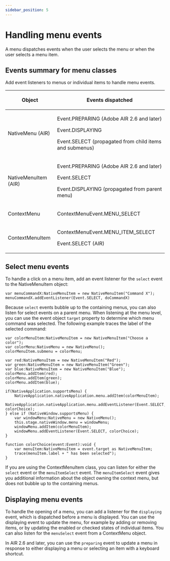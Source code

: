 ```yaml
---
sidebar_position: 5
---
```


# Handling menu events

A menu dispatches events when the user selects the menu or when the user selects
a menu item.

## Events summary for menu classes

Add event listeners to menus or individual items to handle menu events.

<table>
<thead>
    <tr>
        <th><p>Object</p></th>
        <th><p>Events dispatched</p></th>
    </tr>
</thead>
<tbody>
    <tr>
        <td><p>NativeMenu (AIR)</p></td>
        <td>
            <p>Event.PREPARING (Adobe AIR 2.6 and later)</p>
            <p>Event.DISPLAYING</p>
            <p>Event.SELECT (propagated from child items and submenus)</p>
        </td>
    </tr>
    <tr>
        <td><p>NativeMenuItem (AIR)</p></td>
        <td>
            <p>Event.PREPARING (Adobe AIR 2.6 and later)</p>
            <p>Event.SELECT</p>
            <p>Event.DISPLAYING (propagated from parent menu)</p>
        </td>
    </tr>
    <tr>
        <td><p>ContextMenu</p></td>
        <td><p>ContextMenuEvent.MENU_SELECT</p></td>
    </tr>
    <tr>
        <td><p>ContextMenuItem</p></td>
        <td>
            <p>ContextMenuEvent.MENU_ITEM_SELECT</p>
            <p>Event.SELECT (AIR)</p>
        </td>
    </tr>
</tbody>
</table>

## Select menu events

To handle a click on a menu item, add an event listener for the `select` event
to the NativeMenuItem object:

    var menuCommandX:NativeMenuItem = new NativeMenuItem("Command X");
    menuCommandX.addEventListener(Event.SELECT, doCommandX)

Because `select` events bubble up to the containing menus, you can also listen
for select events on a parent menu. When listening at the menu level, you can
use the event object `target` property to determine which menu command was
selected. The following example traces the label of the selected command:

    var colorMenuItem:NativeMenuItem = new NativeMenuItem("Choose a color");
    var colorMenu:NativeMenu = new NativeMenu();
    colorMenuItem.submenu = colorMenu;

    var red:NativeMenuItem = new NativeMenuItem("Red");
    var green:NativeMenuItem = new NativeMenuItem("Green");
    var blue:NativeMenuItem = new NativeMenuItem("Blue");
    colorMenu.addItem(red);
    colorMenu.addItem(green);
    colorMenu.addItem(blue);

    if(NativeApplication.supportsMenu) {
    	NativeApplication.nativeApplication.menu.addItem(colorMenuItem);
    	NativeApplication.nativeApplication.menu.addEventListener(Event.SELECT, colorChoice);
    } else if (NativeWindow.supportsMenu) {
    	var windowMenu:NativeMenu = new NativeMenu();
    	this.stage.nativeWindow.menu = windowMenu;
    	windowMenu.addItem(colorMenuItem);
    	windowMenu.addEventListener(Event.SELECT, colorChoice);
    }

    function colorChoice(event:Event):void {
    	var menuItem:NativeMenuItem = event.target as NativeMenuItem;
    	trace(menuItem.label + " has been selected");
    }

If you are using the ContextMenuItem class, you can listen for either the
`select` event or the `menuItemSelect` event. The `menuItemSelect` event gives
you additional information about the object owning the context menu, but does
not bubble up to the containing menus.

## Displaying menu events

To handle the opening of a menu, you can add a listener for the `displaying`
event, which is dispatched before a menu is displayed. You can use the
displaying event to update the menu, for example by adding or removing items, or
by updating the enabled or checked states of individual items. You can also
listen for the `menuSelect` event from a ContextMenu object.

In AIR 2.6 and later, you can use the `preparing` event to update a menu in
response to either displaying a menu or selecting an item with a keyboard
shortcut.
